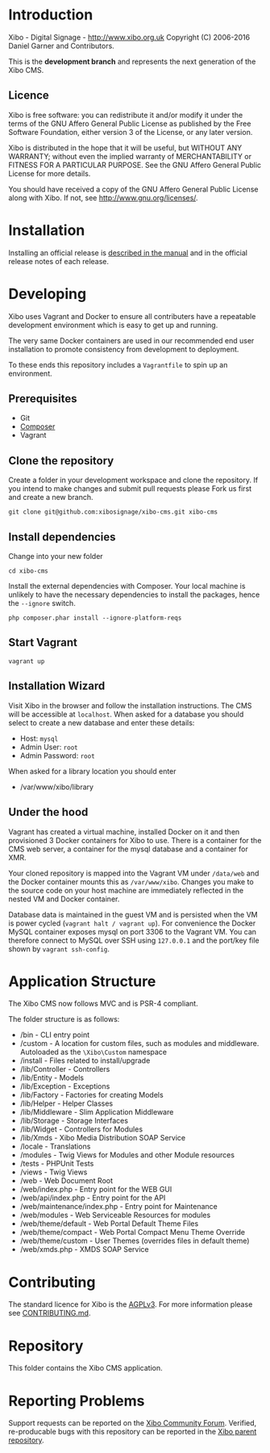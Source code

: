 # Introduction
Xibo - Digital Signage - http://www.xibo.org.uk
Copyright (C) 2006-2016 Daniel Garner and Contributors.

This is the **development branch** and represents the next generation of the Xibo CMS.

## Licence
Xibo is free software: you can redistribute it and/or modify
it under the terms of the GNU Affero General Public License as published by
the Free Software Foundation, either version 3 of the License, or
any later version.

Xibo is distributed in the hope that it will be useful,
but WITHOUT ANY WARRANTY; without even the implied warranty of
MERCHANTABILITY or FITNESS FOR A PARTICULAR PURPOSE.  See the
GNU Affero General Public License for more details.

You should have received a copy of the GNU Affero General Public License
along with Xibo.  If not, see <http://www.gnu.org/licenses/>.

# Installation

Installing an official release is [described in the manual](http://xibo.org.uk/manual/en/install_cms.html) and in the
official release notes of each release.

# Developing

Xibo uses Vagrant and Docker to ensure all contributers have a repeatable development environment which is easy to get
up and running.

The very same Docker containers are used in our recommended end user installation to promote consistency from development
to deployment.

To these ends this repository includes a `Vagrantfile` to spin up an environment.

## Prerequisites

 - Git
 - [Composer](http://getcomposer.org)
 - Vagrant

## Clone the repository

Create a folder in your development workspace and clone the repository. If you intend to make changes and submit pull
requests please Fork us first and create a new branch.

```
git clone git@github.com:xibosignage/xibo-cms.git xibo-cms
```

## Install dependencies

Change into your new folder

```
cd xibo-cms
```

Install the external dependencies with Composer. Your local machine is unlikely to have the necessary dependencies
to install the packages, hence the `--ignore` switch.

```
php composer.phar install --ignore-platform-reqs
```

## Start Vagrant

```
vagrant up
```

## Installation Wizard

Visit Xibo in the browser and follow the installation instructions. The CMS will be accessible at `localhost`. When
asked for a database you should select to create a new database and enter these details:

 - Host: `mysql`
 - Admin User: `root`
 - Admin Password: `root`

When asked for a library location you should enter

 - /var/www/xibo/library

## Under the hood

Vagrant has created a virtual machine, installed Docker on it and then provisioned 3 Docker containers for Xibo to use.
There is a container for the CMS web server, a container for the mysql database and a container for XMR.

Your cloned repository is mapped into the Vagrant VM under `/data/web` and the Docker container mounts this as
`/var/www/xibo`. Changes you make to the source code on your host machine are immediately reflected in the nested VM
and Docker container.

Database data is maintained in the guest VM and is persisted when the VM is power cycled (`vagrant halt / vagrant up`). For
convenience the Docker MySQL container exposes mysql on port 3306 to the Vagrant VM. You can therefore connect to MySQL
over SSH using `127.0.0.1` and the port/key file shown by `vagrant ssh-config`.


# Application Structure

The Xibo CMS now follows MVC and is PSR-4 compliant.

The folder structure is as follows:

 - /bin - CLI entry point
 - /custom - A location for custom files, such as modules and middleware. Autoloaded as the `\Xibo\Custom` namespace
 - /install - Files related to install/upgrade
 - /lib/Controller - Controllers
 - /lib/Entity - Models
 - /lib/Exception - Exceptions
 - /lib/Factory - Factories for creating Models
 - /lib/Helper - Helper Classes
 - /lib/Middleware - Slim Application Middleware
 - /lib/Storage - Storage Interfaces
 - /lib/Widget - Controllers for Modules
 - /lib/Xmds - Xibo Media Distribution SOAP Service
 - /locale - Translations
 - /modules - Twig Views for Modules and other Module resources
 - /tests - PHPUnit Tests
 - /views - Twig Views
 - /web - Web Document Root
 - /web/index.php - Entry point for the WEB GUI
 - /web/api/index.php - Entry point for the API
 - /web/maintenance/index.php - Entry point for Maintenance
 - /web/modules - Web Serviceable Resources for modules
 - /web/theme/default - Web Portal Default Theme Files
 - /web/theme/compact - Web Portal Compact Menu Theme Override
 - /web/theme/custom - User Themes (overrides files in default theme)
 - /web/xmds.php - XMDS SOAP Service

# Contributing

The standard licence for Xibo is the [AGPLv3](LICENSE). For more information please see [CONTRIBUTING.md](CONTRIBUTING.md).

# Repository

This folder contains the Xibo CMS application.

# Reporting Problems

Support requests can be reported on the [Xibo Community
Forum](https://community.xibo.org.uk/c/dev). Verified, re-producable bugs with this repository can be reported in
the [Xibo parent repository](https://github.com/xibosignage/xibo/issues).
